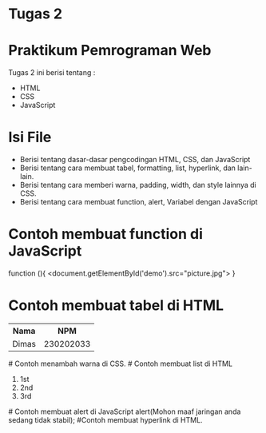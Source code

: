 # Tugas 2
# Praktikum Pemrograman Web

Tugas 2 ini berisi tentang :
- HTML
- CSS
- JavaScript
# Isi File
- Berisi tentang dasar-dasar pengcodingan HTML, CSS, dan JavaScript
- Berisi tentang cara membuat tabel, formatting, list, hyperlink, dan lain-lain.
- Berisi tentang cara memberi warna, padding, width, dan style lainnya di CSS.
- Berisi tentang cara membuat function, alert, Variabel dengan JavaScript
# Contoh membuat function di JavaScript
 function (){
 <document.getElementById('demo').src="picture.jpg">
 }
# Contoh membuat tabel di HTML
 <table>
   <tr>
     <th>Nama</th>
     <th>NPM</th>
   </tr>
    <tr>
     <td>Dimas</td>
     <td>230202033</td>
   </tr>
 </table>
# Contoh menambah warna di CSS.
 <style>
   *{
     background-color=yellow;
     }
 </style>
# Contoh membuat list di HTML
  <ol type="1">
    <li>1st</li>
    <li>2nd</li>
    <li>3rd</li>
  </ol>
# Contoh membuat alert di JavaScript
 alert(Mohon maaf jaringan anda sedang tidak stabil);
#Contoh membuat hyperlink di HTML.
<a href="www.github.com">
